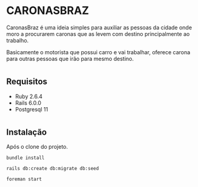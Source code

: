 # CARONASBRAZ

CaronasBraz é uma ideia simples para auxiliar as pessoas da cidade onde moro a procurarem caronas que as levem com destino principalmente ao trabalho.

Basicamente o motorista que possui carro e vai trabalhar, oferece carona para outras pessoas que irão para mesmo destino.

# 

## Requisitos

* Ruby 2.6.4
* Rails 6.0.0
* Postgresql 11

# 

## Instalação

Após o clone do projeto.

``bundle install``

``rails db:create db:migrate db:seed``

``foreman start`` 